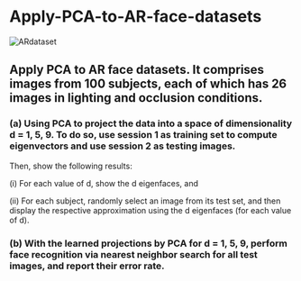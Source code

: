 # Apply-PCA-to-AR-face-datasets

<img src="https://i.imgur.com/lmxCGI4.png" alt="ARdataset" >

## Apply PCA to AR face datasets. It comprises images from 100 subjects, each of which has 26 images in lighting and occlusion conditions.
### (a) Using PCA to project the data into a space of dimensionality d = 1, 5, 9. To do so, use session 1 as training set to compute eigenvectors and use session 2 as testing images.
Then, show the following results:</p>
<p>(i) For each value of d, show the d eigenfaces, and</p>
<p>(ii) For each subject, randomly select an image from its test set, and then display the respective approximation using the d eigenfaces (for each value of d).</p>

### (b) With the learned projections by PCA for d = 1, 5, 9, perform face recognition via nearest neighbor search for all test images, and report their error rate.
